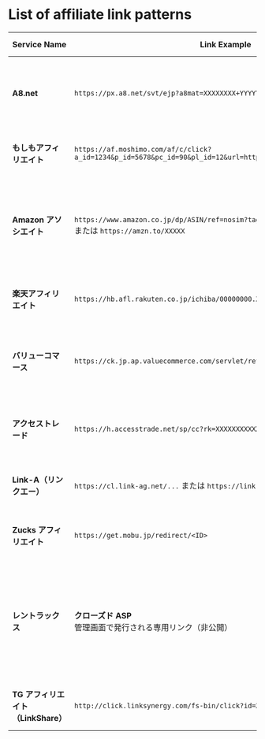 # List of affiliate link patterns

| Service Name                             | Link Example                                                                                      | Regex                                                                                         | How to get the original link                                                                                                                                                      |
| -------------------------------------- | ------------------------------------------------------------------------------------------------- | ------------------------------------------------------------------------------------------------------ | ----------------------------------------------------------------------------------------------------------------------------------------------------------------------- |
| **A8.net**                             | `https://px.a8.net/svt/ejp?a8mat=XXXXXXXX+YYYYYY+ZZZZ+AAAAAA`                                     | `^https?://(?:[\w-]+\.)?px\.a8\.net/svt/ejp\?a8mat=[A-Za-z0-9+%]+`                                     | JavaScript の `fetch` などでリダイレクトを追跡し、HTTP 302 の `Location` ヘッダから最終 URL を取得 ([ConoHa][1])                                                        |
| **もしもアフィリエイト**               | `https://af.moshimo.com/af/c/click?a_id=1234&p_id=5678&pc_id=90&pl_id=12&url=https%3A%2F%2F…`     | `^https?://af\.moshimo\.com/af/c/click\?.*?url=([^&]+)`                                                | `url` パラメータを `decodeURIComponent` でデコードして取得 ([しらかわるーむ][2])                                                                                        |
| **Amazon アソシエイト**                | `https://www.amazon.co.jp/dp/ASIN/ref=nosim?tag=あなたのID-22` <br>または `https://amzn.to/XXXXX` | `^https?://(?:www\.)?amazon\.co\.jp/.*[?&]tag=[A-Za-z0-9_-]+-22` <br>`^https?://amzn\.to/[A-Za-z0-9]+` | 通常 URL はクエリから `tag=...-22` を除去。`amzn.to` は一度 `fetch` でリダイレクト先を取得し、その後 `tag` を除去 ([アマゾンアソシエイト][3])                           |
| **楽天アフィリエイト**                 | `https://hb.afl.rakuten.co.jp/ichiba/00000000.XXXXXXXX.YYYYYYYY.ZZZZZZZZ/...`                     | `^https?://hb\.afl\.rakuten\.co\.jp/.*`                                                                | `fetch` でリダイレクト先を追跡して取得 ([【楽天アフィリエイト】][4])                                                                                                    |
| **バリューコマース**                   | `https://ck.jp.ap.valuecommerce.com/servlet/referral?sid=1234567&pid=890123`                      | `^https?://ck\.jp\.ap\.valuecommerce\.com/servlet/referral\?.*sid=\d+.*pid=\d+`                        | リンクに `vc_url=` があればデコード、なければ `fetch` で 302 リダイレクト追跡 ([どこアフィ検索][5])                                                                     |
| **アクセストレード**                   | `https://h.accesstrade.net/sp/cc?rk=XXXXXXXXXXXXXX`                                               | `^https?://h\.accesstrade\.net/sp/cc\?.*rk=[A-Za-z0-9]+`                                               | `url=` があればデコード、なければ `fetch` で 302 リダイレクト追跡 ([アクセストレード][6])                                                                               |
| **Link-A（リンクエー）**               | `https://cl.link-ag.net/...` または `https://link-a.net/...`                                      | `^https?://(?:cl\.)?link-ag\.net/.*`                                                                   | `fetch` で 302 リダイレクトを追跡し、最終 URL を取得 ([どこアフィ検索][7])                                                                                              |
| **Zucks アフィリエイト**               | `https://get.mobu.jp/redirect/<ID>`                                                               | `^https?://get\.mobu\.jp(?:/redirect/).*`                                                              | `fetch` で 302 リダイレクトを追跡し、最終 URL を取得 ([どこアフィ検索][5])                                                                                              |
| **レントラックス**                     | **クローズド ASP**<br>管理画面で発行される専用リンク（非公開）                                    | **非公開**（管理画面で提供のため一般にドメインは開示されていません）                                   | 取得したリンクにアクセスし、HTTP 3xx の `Location` を追跡して最終 URL を取得 ([rentracks.co.jp][8], [株式会社 PLAN-B（プランビー）デジタルマーケティングカンパニー][9]) |
| **TG アフィリエイト<br>（LinkShare）** | `http://click.linksynergy.com/fs-bin/click?id=XXXXX&offerid=YYYYY…`                               | `^https?://click\.linksynergy\.com/.*`                                                                 | `fetch` で 302 リダイレクトを追跡し、最終 URL を取得 ([Linkshare][10])                                                                                                  |

[1]: https://www.conoha.jp/lets-wp/affiliatelink/?utm_source=chatgpt.com "アフィリエイトリンクとは？作り方から貼る場所のコツまで解説"
[2]: https://shirakawaroom.com/2024/09/18/post-tips-5279/?utm_source=chatgpt.com "アフィリエイトリンクから商品ページへの直リンクを作成する方法"
[3]: https://affiliate.amazon.co.jp/help/node/topic/GP38PJ6EUR6PFBEC?utm_source=chatgpt.com "Amazon.co.jpの特定の商品へのシンプルなテキストリンクはどの ..."
[4]: https://affiliate.rakuten.co.jp/info/?utm_source=chatgpt.com "楽天アフィリエイトからのお知らせ"
[5]: https://dokoafi.com/?p=5846&utm_source=chatgpt.com "「https://get.mobu.jp/redirect/」のアフィリエイトはZucksにある ..."
[6]: https://www.accesstrade.ne.jp/faq/after/detail/533?utm_source=chatgpt.com "リファラ取得について｜登録後のよくある質問 - アクセストレード"
[7]: https://dokoafi.com/?p=5662&utm_source=chatgpt.com "「https://cl.link-ag.net/」はLink-A globalのアフィリエイトリンク ..."
[8]: https://www.rentracks.co.jp/?utm_source=chatgpt.com "株式会社レントラックス ｜ クローズド アフィリエイトサービス"
[9]: https://www.plan-b.co.jp/blog/ad/10007/?utm_source=chatgpt.com "【アフィリエイト初心者向け】おすすめASP20種を紹介 - PLAN-B"
[10]: https://linkshare.zendesk.com/hc/ja/articles/360007848734-%E3%83%AA%E3%83%B3%E3%82%AF%E3%82%B3%E3%83%BC%E3%83%89%E3%81%AB%E9%96%A2%E3%81%99%E3%82%8B%E6%B3%A8%E6%84%8F%E4%BA%8B%E9%A0%85%E3%81%AB%E3%81%A4%E3%81%84%E3%81%A6?utm_source=chatgpt.com "リンクコードに関する注意事項について"

